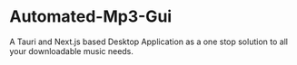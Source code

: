 # Automated-Mp3-Gui
A Tauri and Next.js based Desktop Application as a one stop solution to all your downloadable music needs.
